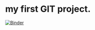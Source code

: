 # my first GIT project.

[![Binder](https://mybinder.org/badge_logo.svg)](https://mybinder.org/v2/gh/ronikronitz/finalProject/HEAD)

